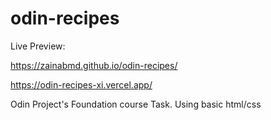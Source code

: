 # odin-recipes
Live Preview:

https://zainabmd.github.io/odin-recipes/

https://odin-recipes-xi.vercel.app/

Odin Project's Foundation course Task. Using basic html/css
